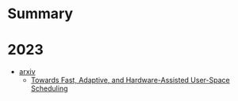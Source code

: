 # Summary

# 2023

- [arxiv]()
  - [Towards Fast, Adaptive, and Hardware-Assisted User-Space Scheduling](2023/arxiv-user-schedule.md)
